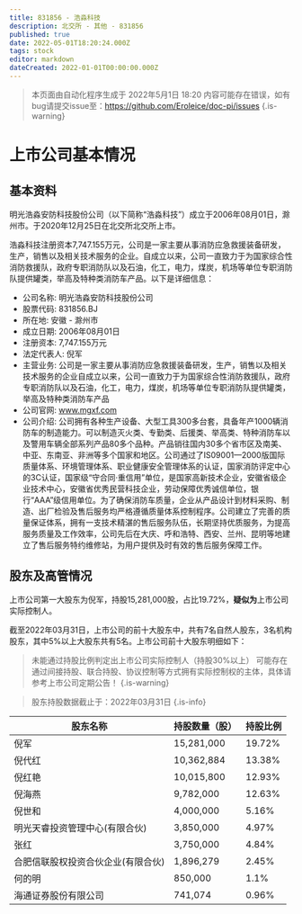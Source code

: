 ```yaml
---
title: 831856 - 浩淼科技
description: 北交所 - 其他 - 831856
published: true
date: 2022-05-01T18:20:24.000Z
tags: stock
editor: markdown
dateCreated: 2022-01-01T00:00:00.000Z
---
```


> 本页面由自动化程序生成于 2022年5月1日 18:20
> 内容可能存在错误，如有bug请提交issue至：https://github.com/Eroleice/doc-pi/issues
{.is-warning}

# 上市公司基本情况

## 基本资料

明光浩淼安防科技股份公司（以下简称“浩淼科技”）成立于2006年08月01日，滁州市。于2020年12月25日在北交所北交所上市。

浩淼科技注册资本7,747.155万元，公司是一家主要从事消防应急救援装备研发，生产，销售以及相关技术服务的企业。自成立以来，公司一直致力于为国家综合性消防救援队，政府专职消防队以及石油，化工，电力，煤炭，机场等单位专职消防队提供罐类，举高及特种类消防车产品。以下是详细信息：

- 公司名称: 明光浩淼安防科技股份公司
- 股票代码: 831856.BJ
- 所在地: 安徽 - 滁州市
- 成立日期: 2006年08月01日
- 注册资本: 7,747.155万元
- 法定代表人: 倪军
- 主营业务: 公司是一家主要从事消防应急救援装备研发，生产，销售以及相关技术服务的企业自成立以来，公司一直致力于为国家综合性消防救援队，政府专职消防队以及石油，化工，电力，煤炭，机场等单位专职消防队提供罐类，举高及特种类消防车产品
- 公司官网: www.mgxf.com
- 公司介绍: 公司拥有各种生产设备、大型工具300多台套，具备年产1000辆消防车的制造能力。可以制造灭火类、专勤类、后援类、举高类、特种消防车以及警用车辆全部系列产品80多个品种。产品销往国内30多个省市区及南美、中亚、东南亚、非洲等多个国家和地区。公司通过了IS09001—2000版国际质量体系、环境管理体系、职业健康安全管理体系的认证，国家消防评定中心的3C认证，国家级“守合同·重信用”单位，是国家高新技术企业，安徽省级企业技术中心，安徽省优秀民营科技企业，劳动保障优秀诚信单位，银行“AAA”级信用单位。为了确保消防车质量，企业从产品设计到材料采购、制造、出厂检验及售后服务均严格遵循质量体系控制程序。公司建立了完善的质量保证体系，拥有一支技术精湛的售后服务队伍，长期坚持优质服务，为提高服务质量及工作效率，公司先后在大庆、呼和浩特、西安、兰州、昆明等地建立了售后服务特约维修站，为用户提供及时有效的售后服务保障工作。


## 股东及高管情况

上市公司第一大股东为倪军，持股15,281,000股，占比19.72%，**疑似为**上市公司实际控制人。

截至2022年03月31日，上市公司的前十大股东中，共有7名自然人股东，3名机构股东，其中5%以上大股东共有5名。上市公司前十大股东明细如下：

> 未能通过持股比例判定出上市公司实际控制人（持股30%以上）
> 可能存在通过间接持股、联合持股、协议控制等方式拥有实际控制权的主体，具体请参考上市公司定期公告！
{.is-warning}

> 股东持股数据截止于：2022年03月31日
{.is-info}

| 股东名称 | 持股数量（股） | 持股比例 |
| --- | --- | --- |
| 倪军 | 15,281,000 | 19.72% |
| 倪代红 | 10,362,884 | 13.38% |
| 倪红艳 | 10,015,800 | 12.93% |
| 倪海燕 | 9,782,000 | 12.63% |
| 倪世和 | 4,000,000 | 5.16% |
| 明光天睿投资管理中心(有限合伙) | 3,850,000 | 4.97% |
| 张红 | 3,750,000 | 4.84% |
| 合肥信联股权投资合伙企业(有限合伙) | 1,896,279 | 2.45% |
| 何的明 | 850,000 | 1.1% |
| 海通证券股份有限公司 | 741,074 | 0.96% |




